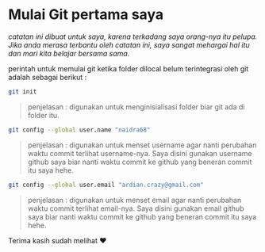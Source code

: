 # Mulai Git pertama saya


*catatan ini dibuat untuk saya, karena terkadang saya orang-nya itu pelupa. Jika anda merasa terbantu oleh catatan ini, saya sangat mehargai hal itu dan mari kita belajar bersama sama.*


perintah untuk memulai git ketika folder dilocal belum terintegrasi oleh git adalah sebagai berikut :

```bash
git init
```
> penjelasan : digunakan untuk menginisialisasi folder biar git ada di folder itu.


```bash
git config --global user.name "naidra68"
```

> penjelasan : digunakan untuk menset username agar nanti perubahan waktu commit terlihat username-nya. Saya disini gunakan username github saya biar nanti waktu commit ke github yang beneran commit itu saya hehe.


```bash
git config --global user.email "ardian.crazy@gmail.com"
```

> penjelasan : digunakan untuk menset email agar nanti perubahan waktu commit terlihat email-nya. Saya disini gunakan email github saya biar nanti waktu commit ke github yang beneran commit itu saya hehe.



Terima kasih sudah melihat :heart: